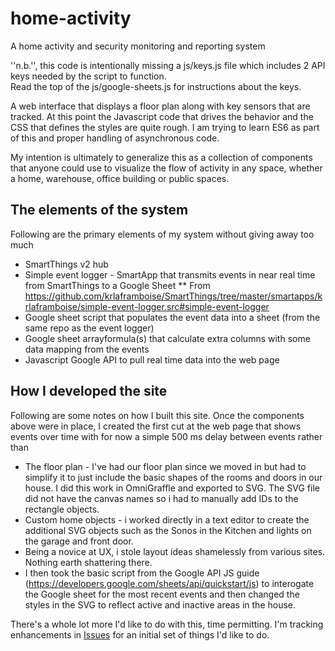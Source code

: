 # home-activity
A home activity and security monitoring and reporting system

''n.b.'', this code is intentionally missing a js/keys.js file which includes 2 API keys needed by the script to function.  
Read the top of the js/google-sheets.js for instructions about the keys.

A web interface that displays a floor plan along with key sensors that are tracked.  At this point the Javascript code that drives the behavior and the CSS that defines the styles are quite rough.  I am trying to learn ES6 as part of this and proper handling of asynchronous code.

My intention is ultimately to generalize this as a collection of components that anyone could use to visualize the flow of activity in any space, whether a home, warehouse, office building or public spaces.

## The elements of the system

Following are the primary elements of my system without giving away too much

* SmartThings v2 hub
* Simple event logger - SmartApp that transmits events in near real time from SmartThings to a Google Sheet
** From https://github.com/krlaframboise/SmartThings/tree/master/smartapps/krlaframboise/simple-event-logger.src#simple-event-logger
* Google sheet script that populates the event data into a sheet (from the same repo as the event logger)
* Google sheet arrayformula(s) that calculate extra columns with some data mapping from the events
* Javascript Google API to pull real time data into the web page

## How I developed the site

Following are some notes on how I built this site.  Once the components above were in place, I 
created the first cut at the web page that shows events over time with for now a simple 500 ms delay
between events rather than 

* The floor plan - I've had our floor plan since we moved in but had to simplify it to just include the basic shapes of the rooms and doors in our house.  I did this work in OmniGraffle and exported to SVG.  The SVG file did not have the canvas names so i had to manually add IDs to the rectangle objects.  
* Custom home objects - i worked directly in a text editor to create the additional SVG objects such as the Sonos in the Kitchen and lights on the garage and front door.
* Being a novice at UX, i stole layout ideas shamelessly from various sites.  Nothing earth shattering there.  
* I then took the basic script from the Google API JS guide (https://developers.google.com/sheets/api/quickstart/js) to interogate the Google sheet for the most recent events and then changed the styles in the SVG to reflect active and inactive areas in the house.

There's a whole lot more I'd like to do with this, time permitting.  I'm tracking enhancements in <a href="../../issues">Issues</a> for an initial set of things I'd like to do.

